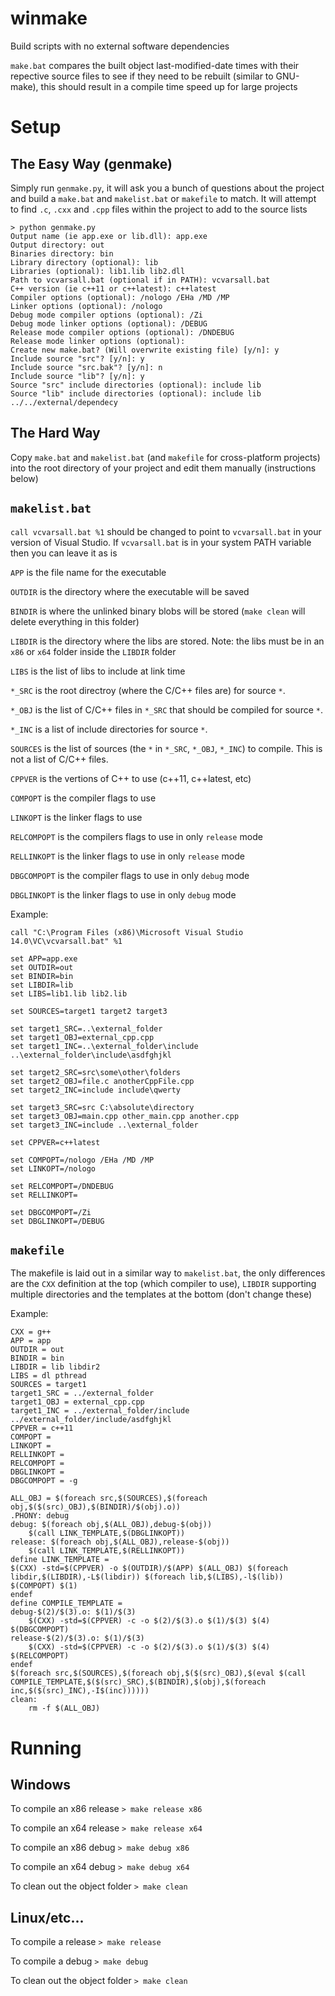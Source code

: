 # winmake

Build scripts with no external software dependencies

`make.bat` compares the built object last-modified-date times with their repective source files to see if they need to be rebuilt (similar to GNU-make), this should result in a compile time speed up for large projects

# Setup

## The Easy Way (genmake)

Simply run `genmake.py`, it will ask you a bunch of questions about the project and build a `make.bat` and `makelist.bat` or `makefile` to match. It will attempt to find `.c`, `.cxx` and `.cpp` files within the project to add to the source lists

```
> python genmake.py
Output name (ie app.exe or lib.dll): app.exe
Output directory: out
Binaries directory: bin
Library directory (optional): lib
Libraries (optional): lib1.lib lib2.dll
Path to vcvarsall.bat (optional if in PATH): vcvarsall.bat
C++ version (ie c++11 or c++latest): c++latest
Compiler options (optional): /nologo /EHa /MD /MP
Linker options (optional): /nologo
Debug mode compiler options (optional): /Zi
Debug mode linker options (optional): /DEBUG
Release mode compiler options (optional): /DNDEBUG
Release mode linker options (optional): 
Create new make.bat? (Will overwrite existing file) [y/n]: y
Include source "src"? [y/n]: y
Include source "src.bak"? [y/n]: n
Include source "lib"? [y/n]: y
Source "src" include directories (optional): include lib
Source "lib" include directories (optional): include lib ../../external/dependecy
```

## The Hard Way

Copy `make.bat` and `makelist.bat` (and `makefile` for cross-platform projects) into the root directory of your project and edit them manually (instructions below)

## `makelist.bat`

`call vcvarsall.bat %1` should be changed to point to `vcvarsall.bat` in your version of Visual Studio. If `vcvarsall.bat` is in your system PATH variable then you can leave it as is

`APP` is the file name for the executable

`OUTDIR` is the directory where the executable will be saved

`BINDIR` is where the unlinked binary blobs will be stored (`make clean` will delete everything in this folder)

`LIBDIR` is the directory where the libs are stored. Note: the libs must be in an `x86` or `x64` folder inside the `LIBDIR` folder

`LIBS` is the list of libs to include at link time

`*_SRC` is the root directroy (where the C/C++ files are) for source `*`.

`*_OBJ` is the list of C/C++ files in `*_SRC` that should be compiled for source `*`.

`*_INC` is a list of include directories for source `*`.

`SOURCES` is the list of sources (the `*` in `*_SRC`, `*_OBJ`, `*_INC`) to compile. This is not a list of C/C++ files.

`CPPVER` is the vertions of C++ to use (c++11, c++latest, etc)

`COMPOPT` is the compiler flags to use

`LINKOPT` is the linker flags to use

`RELCOMPOPT` is the compilers flags to use in only `release` mode

`RELLINKOPT` is the linker flags to use in only `release` mode

`DBGCOMPOPT` is the compiler flags to use in only `debug` mode

`DBGLINKOPT` is the linker flags to use in only `debug` mode

Example:

```
call "C:\Program Files (x86)\Microsoft Visual Studio 14.0\VC\vcvarsall.bat" %1

set APP=app.exe
set OUTDIR=out
set BINDIR=bin
set LIBDIR=lib
set LIBS=lib1.lib lib2.lib

set SOURCES=target1 target2 target3

set target1_SRC=..\external_folder
set target1_OBJ=external_cpp.cpp
set target1_INC=..\external_folder\include ..\external_folder\include\asdfghjkl

set target2_SRC=src\some\other\folders
set target2_OBJ=file.c anotherCppFile.cpp
set target2_INC=include include\qwerty

set target3_SRC=src C:\absolute\directory
set target3_OBJ=main.cpp other_main.cpp another.cpp
set target3_INC=include ..\external_folder

set CPPVER=c++latest

set COMPOPT=/nologo /EHa /MD /MP
set LINKOPT=/nologo

set RELCOMPOPT=/DNDEBUG
set RELLINKOPT=

set DBGCOMPOPT=/Zi
set DBGLINKOPT=/DEBUG
```

## `makefile`

The makefile is laid out in a similar way to `makelist.bat`, the only differences are the `CXX` definition at the top (which compiler to use), `LIBDIR` supporting multiple directories and the templates at the bottom (don't change these)

Example:

```
CXX = g++
APP = app
OUTDIR = out
BINDIR = bin
LIBDIR = lib libdir2
LIBS = dl pthread
SOURCES = target1
target1_SRC = ../external_folder
target1_OBJ = external_cpp.cpp
target1_INC = ../external_folder/include ../external_folder/include/asdfghjkl
CPPVER = c++11
COMPOPT =
LINKOPT = 
RELLINKOPT = 
RELCOMPOPT =
DBGLINKOPT =
DBGCOMPOPT = -g

ALL_OBJ = $(foreach src,$(SOURCES),$(foreach obj,$($(src)_OBJ),$(BINDIR)/$(obj).o))
.PHONY: debug
debug: $(foreach obj,$(ALL_OBJ),debug-$(obj))
	$(call LINK_TEMPLATE,$(DBGLINKOPT))
release: $(foreach obj,$(ALL_OBJ),release-$(obj))
	$(call LINK_TEMPLATE,$(RELLINKOPT))
define LINK_TEMPLATE =
$(CXX) -std=$(CPPVER) -o $(OUTDIR)/$(APP) $(ALL_OBJ) $(foreach libdir,$(LIBDIR),-L$(libdir)) $(foreach lib,$(LIBS),-l$(lib)) $(COMPOPT) $(1)
endef
define COMPILE_TEMPLATE =
debug-$(2)/$(3).o: $(1)/$(3)
	$(CXX) -std=$(CPPVER) -c -o $(2)/$(3).o $(1)/$(3) $(4) $(DBGCOMPOPT)
release-$(2)/$(3).o: $(1)/$(3)
	$(CXX) -std=$(CPPVER) -c -o $(2)/$(3).o $(1)/$(3) $(4) $(RELCOMPOPT)
endef
$(foreach src,$(SOURCES),$(foreach obj,$($(src)_OBJ),$(eval $(call COMPILE_TEMPLATE,$($(src)_SRC),$(BINDIR),$(obj),$(foreach inc,$($(src)_INC),-I$(inc))))))
clean:
	rm -f $(ALL_OBJ)
```

# Running

## Windows

To compile an x86 release ``> make release x86``

To compile an x64 release ``> make release x64``

To compile an x86 debug ``> make debug x86``

To compile an x64 debug ``> make debug x64``

To clean out the object folder ``> make clean``

## Linux/etc...

To compile a release ``> make release``

To compile a debug ``> make debug``

To clean out the object folder ``> make clean``
